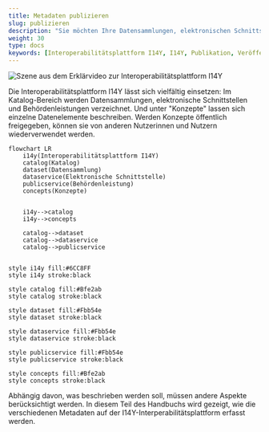```yaml
---
title: Metadaten publizieren
slug: publizieren
description: "Sie möchten Ihre Datensammlungen, elektronischen Schnittstellen, Behördenleistungen oder einzelne Datenelemente auf der Interoperabilitätsplattform I14Y beschreiben? In diesem Teil wird aufgezeigt, wie solche Metadaten erfasst werden."
weight: 30
type: docs
keywords: [Interoperabilitätsplattform I14Y, I14Y, Publikation, Veröffentlichung, Metadaten, Katalog, Konzepte]
---
```


![Szene aus dem Erklärvideo zur Interoperabilitätsplattform I14Y](/handbook/img/i14y-film_erfassen.png)

Die Interoperabilitätsplattform I14Y lässt sich vielfältig einsetzen: Im Katalog-Bereich werden Datensammlungen, elektronische Schnittstellen und Behördenleistungen verzeichnet. Und unter "Konzepte" lassen sich einzelne Datenelemente beschreiben. Werden Konzepte öffentlich freigegeben, können sie von anderen Nutzerinnen und Nutzern wiederverwendet werden. 

```mermaid
flowchart LR
    i14y(Interoperabilitätsplattform I14Y)
    catalog(Katalog)
    dataset(Datensammlung)
    dataservice(Elektronische Schnittstelle)
    publicservice(Behördenleistung)
    concepts(Konzepte)


    i14y-->catalog
    i14y-->concepts
    
    catalog-->dataset
    catalog-->dataservice
    catalog-->publicservice

    
style i14y fill:#6CC8FF
style i14y stroke:black

style catalog fill:#Bfe2ab
style catalog stroke:black

style dataset fill:#Fbb54e
style dataset stroke:black

style dataservice fill:#Fbb54e
style dataservice stroke:black

style publicservice fill:#Fbb54e
style publicservice stroke:black

style concepts fill:#Bfe2ab
style concepts stroke:black
```

Abhängig davon, was beschrieben werden soll, müssen andere Aspekte berücksichtigt werden. In diesem Teil des Handbuchs wird gezeigt, wie die verschiedenen Metadaten auf der I14Y-Interperabilitätsplattform erfasst werden.